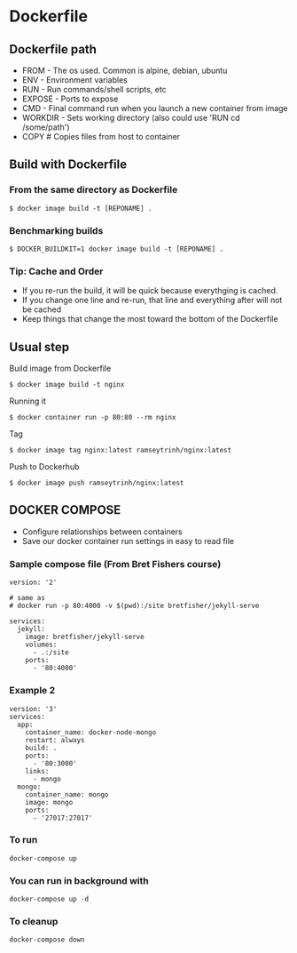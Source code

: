 # Dockerfile

## Dockerfile path

- FROM - The os used. Common is alpine, debian, ubuntu
- ENV - Environment variables
- RUN - Run commands/shell scripts, etc
- EXPOSE - Ports to expose
- CMD - Final command run when you launch a new container from image
- WORKDIR - Sets working directory (also could use 'RUN cd /some/path')
- COPY # Copies files from host to container

## Build with Dockerfile

### From the same directory as Dockerfile

```
$ docker image build -t [REPONAME] .
```
### Benchmarking builds

```
$ DOCKER_BUILDKIT=1 docker image build -t [REPONAME] .
```

### Tip: Cache and Order

- If you re-run the build, it will be quick because everythging is cached.
- If you change one line and re-run, that line and everything after will not be cached
- Keep things that change the most toward the bottom of the Dockerfile

## Usual step

Build image from Dockerfile

```
$ docker image build -t nginx
```
Running it

```
$ docker container run -p 80:80 --rm nginx
```
Tag 

```
$ docker image tag nginx:latest ramseytrinh/nginx:latest
```
Push to Dockerhub
```
$ docker image push ramseytrinh/nginx:latest
```

## DOCKER COMPOSE

- Configure relationships between containers
- Save our docker container run settings in easy to read file

### Sample compose file (From Bret Fishers course)

```
version: '2'

# same as
# docker run -p 80:4000 -v $(pwd):/site bretfisher/jekyll-serve

services:
  jekyll:
    image: bretfisher/jekyll-serve
    volumes:
      - .:/site
    ports:
      - '80:4000'
```


### Example 2
```
version: '3'
services:
  app:
    container_name: docker-node-mongo
    restart: always
    build: .
    ports:
      - '80:3000'
    links:
      - mongo
  mongo:
    container_name: mongo
    image: mongo
    ports:
      - '27017:27017'
```

### To run

```
docker-compose up
```

### You can run in background with

```
docker-compose up -d
```

### To cleanup

```
docker-compose down
```
